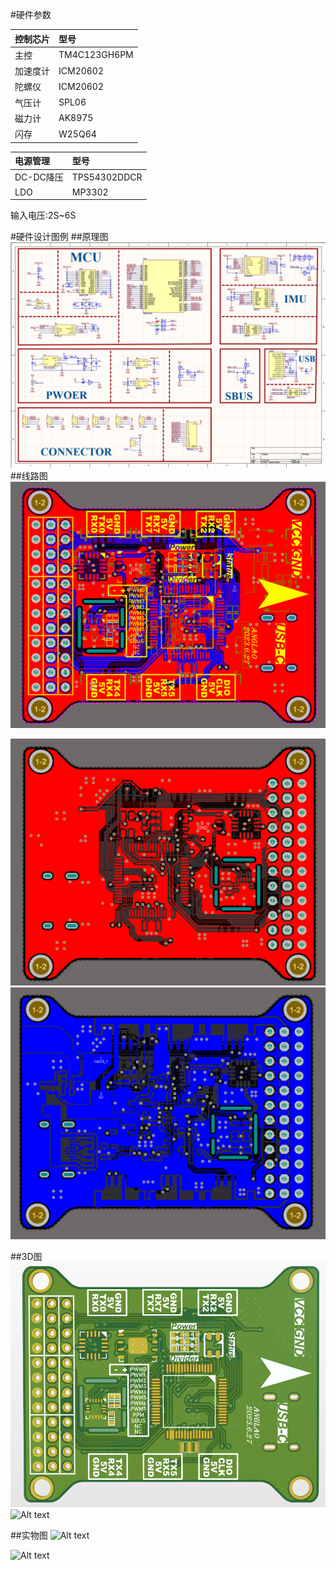 #硬件参数

| 控制芯片        | 型号   |
| :--------   | :-----  |
| 主控      | TM4C123GH6PM   |
| 加速度计        | ICM20602   |
| 陀螺仪        |    ICM20602    |
| 气压计        |    SPL06    |
| 磁力计        |    AK8975    |
| 闪存        |    W25Q64    |

| 电源管理        | 型号   |
| :--------   | :-----  |
| DC-DC降压        |    TPS54302DDCR    |
| LDO     |    MP3302    |

输入电压:2S~6S

#硬件设计图例
##原理图
![Alt text](./pic/1701154935355.png)
##线路图
![Alt text](./pic/1701155084141.png)

![Alt text](./pic/1701155060954.png)
![Alt text](./pic/1701155068268.png)

##3D图
![Alt text](./pic/1701155122007.png)
![Alt text](.pic/1701155142413.png)


##实物图
![Alt text](.pic/B41C5C3309F3631BEB8B4DAC4FFA28CA.png)

![Alt text](.pic/C7E1EDB4F7635E49E33C7052951AFF6A.png)
